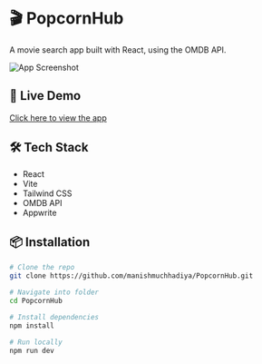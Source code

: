 # 🎬 PopcornHub

A movie search app built with React, using the OMDB API.

![App Screenshot](<img width="1338" height="590" alt="image" src="https://github.com/user-attachments/assets/9daf6739-cb07-44a6-aafa-9938eb502570" />)

## 🚀 Live Demo
[Click here to view the app](https://popcornhub-manish-dev.netlify.app/)

## 🛠️ Tech Stack
- React
- Vite
- Tailwind CSS
- OMDB API
- Appwrite

## 📦 Installation
```bash
# Clone the repo
git clone https://github.com/manishmuchhadiya/PopcornHub.git

# Navigate into folder
cd PopcornHub

# Install dependencies
npm install

# Run locally
npm run dev


